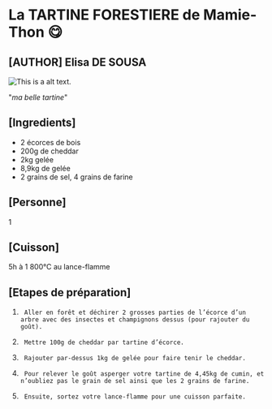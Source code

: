 # La TARTINE FORESTIERE de Mamie-Thon 😋

## [AUTHOR] Elisa DE SOUSA

![This is a alt text.](https://www.vertlapub.fr/wp-content/uploads/2021/01/Planche-a-decouper-ovale-personnalisable-en-bois-avec-ecorce-avec-marquage-ELLWOOD-RUNDA-416x416.jpg)

"*ma belle tartine*" 

## [Ingredients]

* 2 écorces de bois 
* 200g de cheddar
* 2kg gelée
* 8,9kg de gelée
* 2 grains de sel, 4 grains de farine

## [Personne]

1

## [Cuisson] 

5h à 1 800°C au lance-flamme

## [Etapes de préparation]

1.      Aller en forêt et déchirer 2 grosses parties de l’écorce d’un arbre avec des insectes et champignons dessus (pour rajouter du goût). 
2.      Mettre 100g de cheddar par tartine d’écorce.
3.      Rajouter par-dessus 1kg de gelée pour faire tenir le cheddar. 
4.      Pour relever le goût asperger votre tartine de 4,45kg de cumin, et n’oubliez pas le grain de sel ainsi que les 2 grains de farine. 
5.      Ensuite, sortez votre lance-flamme pour une cuisson parfaite.  